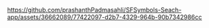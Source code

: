 



https://github.com/prashanthPadmasahli/SFSymbols-Seach-app/assets/36662089/77422097-d2b7-4329-964b-90b7342986cc

